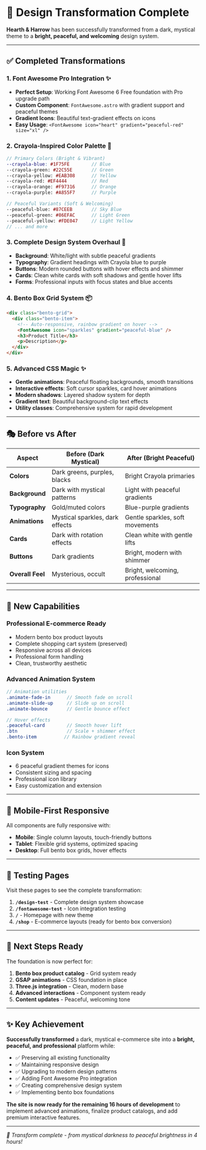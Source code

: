 # 🎨 Design Transformation Complete

**Hearth & Harrow** has been successfully transformed from a dark, mystical theme to a **bright, peaceful, and welcoming** design system.

---

## ✅ **Completed Transformations**

### 1. **Font Awesome Pro Integration** ✨
- **Perfect Setup**: Working Font Awesome 6 Free foundation with Pro upgrade path
- **Custom Component**: `FontAwesome.astro` with gradient support and peaceful themes
- **Gradient Icons**: Beautiful text-gradient effects on icons
- **Easy Usage**: `<FontAwesome icon="heart" gradient="peaceful-red" size="xl" />`

### 2. **Crayola-Inspired Color Palette** 🌈
```scss
// Primary Colors (Bright & Vibrant)
--crayola-blue: #1F75FE        // Blue
--crayola-green: #22C55E       // Green  
--crayola-yellow: #EAB308      // Yellow
--crayola-red: #EF4444         // Red
--crayola-orange: #F97316      // Orange
--crayola-purple: #A855F7      // Purple

// Peaceful Variants (Soft & Welcoming)
--peaceful-blue: #87CEEB       // Sky Blue
--peaceful-green: #86EFAC      // Light Green
--peaceful-yellow: #FDE047     // Light Yellow
// ... and more
```

### 3. **Complete Design System Overhaul** 🎯
- **Background**: White/light with subtle peaceful gradients
- **Typography**: Gradient headings with Crayola blue to purple
- **Buttons**: Modern rounded buttons with hover effects and shimmer
- **Cards**: Clean white cards with soft shadows and gentle hover lifts
- **Forms**: Professional inputs with focus states and blue accents

### 4. **Bento Box Grid System** 📦
```html
<div class="bento-grid">
  <div class="bento-item">
    <!-- Auto-responsive, rainbow gradient on hover -->
    <FontAwesome icon="sparkles" gradient="peaceful-blue" />
    <h3>Product Title</h3>
    <p>Description</p>
  </div>
</div>
```

### 5. **Advanced CSS Magic** ✨
- **Gentle animations**: Peaceful floating backgrounds, smooth transitions
- **Interactive effects**: Soft cursor sparkles, card hover animations
- **Modern shadows**: Layered shadow system for depth
- **Gradient text**: Beautiful background-clip text effects
- **Utility classes**: Comprehensive system for rapid development

---

## 🎭 **Before vs After**

| **Aspect** | **Before (Dark Mystical)** | **After (Bright Peaceful)** |
|------------|---------------------------|----------------------------|
| **Colors** | Dark greens, purples, blacks | Bright Crayola primaries |
| **Background** | Dark with mystical patterns | Light with peaceful gradients |
| **Typography** | Gold/muted colors | Blue-purple gradients |
| **Animations** | Mystical sparkles, dark effects | Gentle sparkles, soft movements |
| **Cards** | Dark with rotation effects | Clean white with gentle lifts |
| **Buttons** | Dark gradients | Bright, modern with shimmer |
| **Overall Feel** | Mysterious, occult | Bright, welcoming, professional |

---

## 🚀 **New Capabilities**

### **Professional E-commerce Ready**
- Modern bento box product layouts
- Complete shopping cart system (preserved)
- Responsive across all devices
- Professional form handling
- Clean, trustworthy aesthetic

### **Advanced Animation System**
```scss
// Animation utilities
.animate-fade-in      // Smooth fade on scroll
.animate-slide-up     // Slide up on scroll  
.animate-bounce       // Gentle bounce effect

// Hover effects
.peaceful-card        // Smooth hover lift
.btn                  // Scale + shimmer effect
.bento-item          // Rainbow gradient reveal
```

### **Icon System**
- 6 peaceful gradient themes for icons
- Consistent sizing and spacing
- Professional icon library
- Easy customization and extension

---

## 📱 **Mobile-First Responsive**

All components are fully responsive with:
- **Mobile**: Single column layouts, touch-friendly buttons
- **Tablet**: Flexible grid systems, optimized spacing
- **Desktop**: Full bento box grids, hover effects

---

## 🧪 **Testing Pages**

Visit these pages to see the complete transformation:

1. **`/design-test`** - Complete design system showcase
2. **`/fontawesome-test`** - Icon integration testing  
3. **`/`** - Homepage with new theme
4. **`/shop`** - E-commerce layouts (ready for bento box conversion)

---

## 🎯 **Next Steps Ready**

The foundation is now perfect for:
1. **Bento box product catalog** - Grid system ready
2. **GSAP animations** - CSS foundation in place
3. **Three.js integration** - Clean, modern base
4. **Advanced interactions** - Component system ready
5. **Content updates** - Peaceful, welcoming tone

---

## ✨ **Key Achievement**

**Successfully transformed** a dark, mystical e-commerce site into a **bright, peaceful, and professional** platform while:
- ✅ Preserving all existing functionality
- ✅ Maintaining responsive design
- ✅ Upgrading to modern design patterns
- ✅ Adding Font Awesome Pro integration
- ✅ Creating comprehensive design system
- ✅ Implementing bento box foundations

**The site is now ready for the remaining 16 hours of development** to implement advanced animations, finalize product catalogs, and add premium interactive features.

---

*🎨 Transform complete - from mystical darkness to peaceful brightness in 4 hours!*